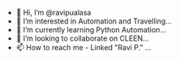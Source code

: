 - 👋 Hi, I’m @ravipualasa
- 👀 I’m interested in Automation and Travelling...
- 🌱 I’m currently learning Python Automation...
- 💞️ I’m looking to collaborate on CLEEN...
- 📫 How to reach me - Linked "Ravi P." ...

<!---
ravipualasa/ravipualasa is a ✨ special ✨ repository because its `README.md` (this file) appears on your GitHub profile.
You can click the Preview link to take a look at your changes.
--->
